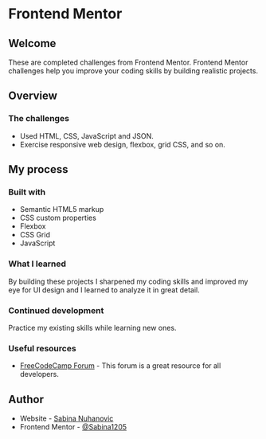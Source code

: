 # Frontend Mentor 
## Welcome

These are completed challenges from Frontend Mentor. Frontend Mentor challenges help you improve your coding skills by building realistic projects. 

## Overview

### The challenges

- Used HTML, CSS, JavaScript and JSON.
- Exercise responsive web design, flexbox, grid CSS, and so on.

## My process

### Built with

- Semantic HTML5 markup
- CSS custom properties
- Flexbox
- CSS Grid
- JavaScript

### What I learned

By building these projects I sharpened my coding skills and improved my eye for UI design and I learned to analyze it in great detail.

### Continued development

Practice my existing skills while learning new ones. 

### Useful resources

- [FreeCodeCamp Forum](https://forum.freecodecamp.org/) - This forum is a great resource for all developers.

## Author

- Website - [Sabina Nuhanovic](https://sabina1205.github.io/personal-website/)
- Frontend Mentor - [@Sabina1205](https://www.frontendmentor.io/home)

